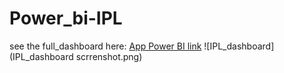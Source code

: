 # Power_bi-IPL
see the full_dashboard here: 
[App Power BI link](https://app.powerbi.com/view?r=eyJrIjoiZjVhMGRhNjUtYjdlZS00ZWRlLWFmM2YtOWViNGVmMDc4N2NkIiwidCI6IjY5Y2NmZWQzLTdiMDctNDI5NS04MTBmLThkMzIwNzg1MTY5OSIsImMiOjEwfQ%3D%3D)
![IPL_dashboard](IPL_dashboard scrrenshot.png)
